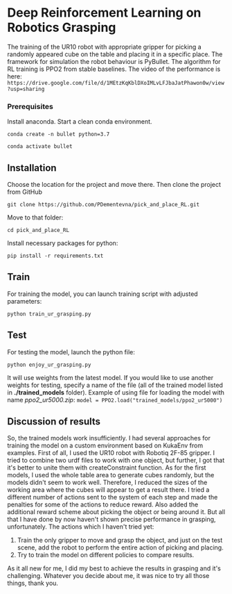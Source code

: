 # Deep Reinforcement Learning on Robotics Grasping

The training of the UR10 robot with appropriate gripper for 
picking a randomly appeared cube on the table and placing it 
in a specific place. The framework for simulation the robot behaviour 
is PyBullet. The algorithm for RL training is PPO2 from stable baselines.
The video of the performance is here: 
`https://drive.google.com/file/d/1MEtzKqKblDXoIMLvLFJbaJatPhawon0w/view?usp=sharing`

### Prerequisites

Install anaconda. Start a clean conda environment.

`conda create -n bullet python=3.7`

`conda activate bullet`

## Installation

Choose the location for the project and move there. 
Then clone the project from GitHub

`git clone https://github.com/PDementevna/pick_and_place_RL.git`

Move to that folder:

`cd pick_and_place_RL`

Install necessary packages for python:

`pip install -r requirements.txt`

## Train

For training the model, you can launch training script
with adjusted parameters:

`python train_ur_grasping.py`

## Test

For testing the model, launch the python file:

`python enjoy_ur_grasping.py`

It will use weights from the latest model. If you would like to use 
another weights for testing, specify a name of the file (all of the
trained model listed in **./trained_models** folder).
Example of using file for loading the model with name _ppo2_ur5000.zip_:
`model = PPO2.load("trained_models/ppo2_ur5000")`

## Discussion of results

So, the trained models work insufficiently. I had several approaches
for training the model on a custom environment based on KukaEnv from
examples. 
First of all, I used the UR10 robot with Robotiq 2F-85 gripper. 
I tried to combine two urdf files to work with one object, but 
further, I got that it's better to unite them with createConstraint
function. As for the first models, I used the whole table area 
to generate cubes randomly, but the models didn't seem to work well.
Therefore, I reduced the sizes of the working area where the cubes 
will appear to get a result there. I tried a different number of 
actions sent to the system of each step and made the penalties for 
some of the actions to reduce reward. Also added the additional 
reward scheme about picking the object or being around it. But all 
that I have done by now haven't shown precise performance in grasping,
unfortunately.
The actions which I haven't tried yet:
1) Train the only gripper to move and grasp the object, and just on
   the test scene, add the robot to perform the entire action of 
   picking and placing.
2) Try to train the model on different policies to compare results.

As it all new for me, I did my best to achieve the results in grasping 
and it's challenging.
Whatever you decide about me, it was nice to try all those things,
thank you. 
